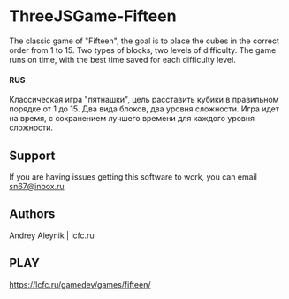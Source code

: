 # ThreeJSGame-Fifteen

The classic game of "Fifteen", the goal is to place the cubes in the correct order from 1 to 15. Two types of blocks, two levels of difficulty. The game runs on time, with the best time saved for each difficulty level.
#### RUS
Классическая игра "пятнашки", цель расставить кубики в правильном порядке от 1 до 15. Два вида блоков, два уровня сложности. Игра идет на время, с сохранением лучшего времени для каждого уровня сложности.

## Support
If you are having issues getting this software to work, you can email sn67@inbox.ru

## Authors 
Andrey Aleynik | lcfc.ru

## PLAY
https://lcfc.ru/gamedev/games/fifteen/


